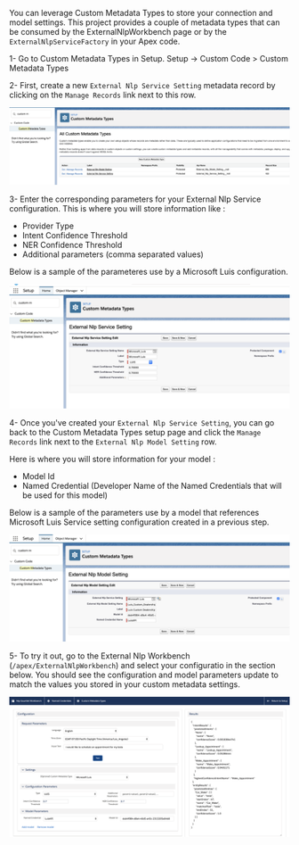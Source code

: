 You can leverage Custom Metadata Types to store your connection and model settings. This project provides a couple of metadata types that can be consumed by the ExternalNlpWorkbench page or by the `ExternalNlpServiceFactory` in your Apex code.

1- Go to Custom Metadata Types in Setup. Setup -> Custom Code > Custom Metadata Types

2- First, create a new `External Nlp Service Setting` metadata record by clicking on the `Manage Records` link next to this row.

![Custom Metadata Setup](/docs/guides/images/customMd/cmd1.png?raw=true)

3- Enter the corresponding parameters for your External Nlp Service configuration. This is where you will store information like :

- Provider Type
- Intent Confidence Threshold
- NER Confidence Threshold
- Additional parameters (comma separated values)

Below is a sample of the parameteres use by a Microsoft Luis configuration.

![Custom Metadata Setup](/docs/guides/images/customMd/cmd2.png?raw=true)

4- Once you've created your `External Nlp Service Setting`,  you can go back to the Custom Metadata Types setup page and click the `Manage Records` link next to the `External Nlp Model Setting` row.

Here is where you will store information for your model :

- Model Id
- Named Credential (Developer Name of the Named Credentials that will be used for this model)

Below is a sample of the parameters use by a model that references Microsoft Luis Service setting configuration created in a previous step.

![Custom Metadata Setup](/docs/guides/images/customMd/cmd3.png?raw=true)

5- To try it out, go to the External Nlp Workbench (`/apex/ExternalNlpWorkbench`) and select your configuratio in the section below. You should see the configuration and model parameters update to match the values you stored in your custom metadata settings.

![Custom Metadata Setup](/docs/guides/images/customMd/cmd4.png?raw=true)

